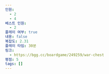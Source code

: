 ```yaml
---
인원:
  - 2
  - 4
베스트 인원:
  - 2
플레이 여부: true
내용: false
복잡도: 2.31
플레이 타임: 30분
링크:
  - https://bgg.cc/boardgame/249259/war-chest
평점: 5
tags: []
---
```

